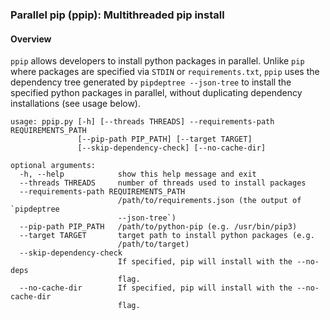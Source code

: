 ### Parallel pip (ppip): Multithreaded pip install
  
#### Overview

`ppip` allows developers to install python packages in parallel. Unlike `pip` where packages are specified
via `STDIN` or `requirements.txt`, `ppip` uses the dependency tree generated by `pipdeptree --json-tree`
to install the specified python packages in parallel, without duplicating dependency installations
(see usage below).

```
usage: ppip.py [-h] [--threads THREADS] --requirements-path REQUIREMENTS_PATH
               [--pip-path PIP_PATH] [--target TARGET]
               [--skip-dependency-check] [--no-cache-dir]

optional arguments:
  -h, --help            show this help message and exit
  --threads THREADS     number of threads used to install packages
  --requirements-path REQUIREMENTS_PATH
                        /path/to/requirements.json (the output of `pipdeptree
                        --json-tree`)
  --pip-path PIP_PATH   /path/to/python-pip (e.g. /usr/bin/pip3)
  --target TARGET       target path to install python packages (e.g.
                        /path/to/target)
  --skip-dependency-check
                        If specified, pip will install with the --no-deps
                        flag.
  --no-cache-dir        If specified, pip will install with the --no-cache-dir
                        flag.
```

